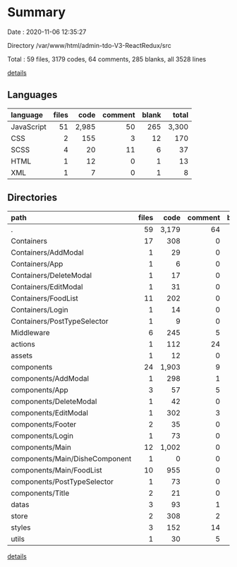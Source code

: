 # Summary

Date : 2020-11-06 12:35:27

Directory /var/www/html/admin-tdo-V3-ReactRedux/src

Total : 59 files,  3179 codes, 64 comments, 285 blanks, all 3528 lines

[details](details.md)

## Languages
| language | files | code | comment | blank | total |
| :--- | ---: | ---: | ---: | ---: | ---: |
| JavaScript | 51 | 2,985 | 50 | 265 | 3,300 |
| CSS | 2 | 155 | 3 | 12 | 170 |
| SCSS | 4 | 20 | 11 | 6 | 37 |
| HTML | 1 | 12 | 0 | 1 | 13 |
| XML | 1 | 7 | 0 | 1 | 8 |

## Directories
| path | files | code | comment | blank | total |
| :--- | ---: | ---: | ---: | ---: | ---: |
| . | 59 | 3,179 | 64 | 285 | 3,528 |
| Containers | 17 | 308 | 0 | 99 | 407 |
| Containers/AddModal | 1 | 29 | 0 | 6 | 35 |
| Containers/App | 1 | 6 | 0 | 4 | 10 |
| Containers/DeleteModal | 1 | 17 | 0 | 6 | 23 |
| Containers/EditModal | 1 | 31 | 0 | 6 | 37 |
| Containers/FoodList | 11 | 202 | 0 | 66 | 268 |
| Containers/Login | 1 | 14 | 0 | 6 | 20 |
| Containers/PostTypeSelector | 1 | 9 | 0 | 5 | 14 |
| Middleware | 6 | 245 | 5 | 23 | 273 |
| actions | 1 | 112 | 24 | 35 | 171 |
| assets | 1 | 12 | 0 | 1 | 13 |
| components | 24 | 1,903 | 9 | 80 | 1,992 |
| components/AddModal | 1 | 298 | 1 | 4 | 303 |
| components/App | 3 | 57 | 5 | 8 | 70 |
| components/DeleteModal | 1 | 42 | 0 | 4 | 46 |
| components/EditModal | 1 | 302 | 3 | 4 | 309 |
| components/Footer | 2 | 35 | 0 | 5 | 40 |
| components/Login | 1 | 73 | 0 | 3 | 76 |
| components/Main | 12 | 1,002 | 0 | 43 | 1,045 |
| components/Main/DisheComponent | 1 | 0 | 0 | 1 | 1 |
| components/Main/FoodList | 10 | 955 | 0 | 39 | 994 |
| components/PostTypeSelector | 1 | 73 | 0 | 4 | 77 |
| components/Title | 2 | 21 | 0 | 5 | 26 |
| datas | 3 | 93 | 1 | 7 | 101 |
| store | 2 | 308 | 2 | 18 | 328 |
| styles | 3 | 152 | 14 | 14 | 180 |
| utils | 1 | 30 | 5 | 5 | 40 |

[details](details.md)